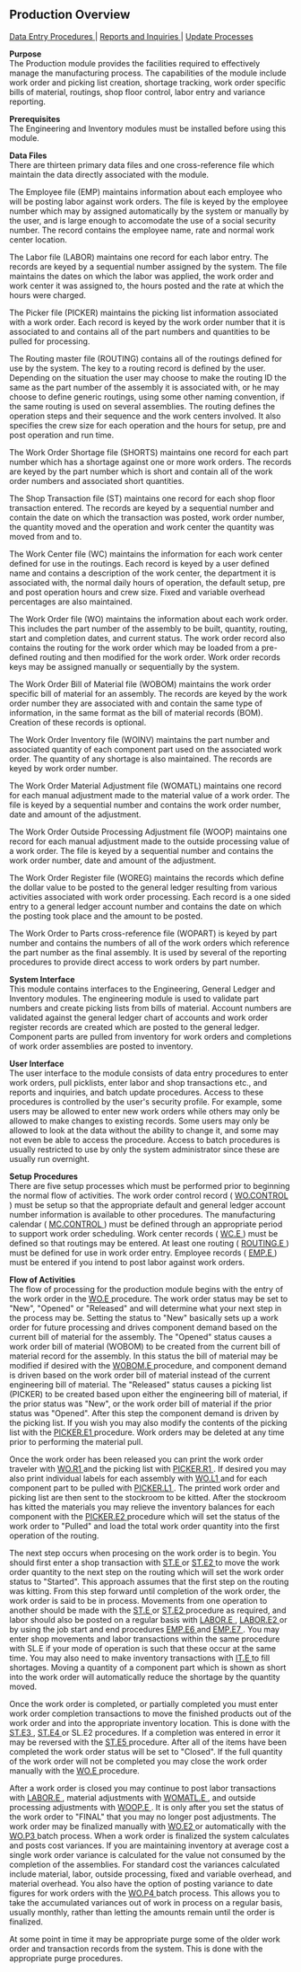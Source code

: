 ##  Production Overview

<PageHeader />

[ Data Entry Procedures ](PRO-ENTRY/README.md) | [ Reports and Inquiries ](PRO-REPORT/README.md) | [ Update Processes ](PRO-PROCESS/README.md)

**Purpose**  
The Production module provides the facilities required to effectively manage
the manufacturing process. The capabilities of the module include work order
and picking list creation, shortage tracking, work order specific bills of
material, routings, shop floor control, labor entry and variance reporting.

**Prerequisites**  
The Engineering and Inventory modules must be installed before using this
module.

**Data Files**  
There are thirteen primary data files and one cross-reference file which
maintain the data directly associated with the module.  
  
The Employee file (EMP) maintains information about each employee who will be
posting labor against work orders. The file is keyed by the employee number
which may by assigned automatically by the system or manually by the user, and
is large enough to accomodate the use of a social security number. The record
contains the employee name, rate and normal work center location.  
  
The Labor file (LABOR) maintains one record for each labor entry. The records
are keyed by a sequential number assigned by the system. The file maintains
the dates on which the labor was applied, the work order and work center it
was assigned to, the hours posted and the rate at which the hours were
charged.  
  
The Picker file (PICKER) maintains the picking list information associated
with a work order. Each record is keyed by the work order number that it is
associated to and contains all of the part numbers and quantities to be pulled
for processing.  
  
The Routing master file (ROUTING) contains all of the routings defined for use
by the system. The key to a routing record is defined by the user. Depending
on the situation the user may choose to make the routing ID the same as the
part number of the assembly it is associated with, or he may choose to define
generic routings, using some other naming convention, if the same routing is
used on several assemblies. The routing defines the operation steps and their
sequence and the work centers involved. It also specifies the crew size for
each operation and the hours for setup, pre and post operation and run time.  
  
The Work Order Shortage file (SHORTS) maintains one record for each part
number which has a shortage against one or more work orders. The records are
keyed by the part number which is short and contain all of the work order
numbers and associated short quantities.  
  
The Shop Transaction file (ST) maintains one record for each shop floor
transaction entered. The records are keyed by a sequential number and contain
the date on which the transaction was posted, work order number, the quantity
moved and the operation and work center the quantity was moved from and to.  
  
The Work Center file (WC) maintains the information for each work center
defined for use in the routings. Each record is keyed by a user defined name
and contains a description of the work center, the department it is associated
with, the normal daily hours of operation, the default setup, pre and post
operation hours and crew size. Fixed and variable overhead percentages are
also maintained.  
  
The Work Order file (WO) maintains the information about each work order. This
includes the part number of the assembly to be built, quantity, routing, start
and completion dates, and current status. The work order record also contains
the routing for the work order which may be loaded from a pre-defined routing
and then modified for the work order. Work order records keys may be assigned
manually or sequentially by the system.  
  
The Work Order Bill of Material file (WOBOM) maintains the work order specific
bill of material for an assembly. The records are keyed by the work order
number they are associated with and contain the same type of information, in
the same format as the bill of material records (BOM). Creation of these
records is optional.  
  
The Work Order Inventory file (WOINV) maintains the part number and associated
quantity of each component part used on the associated work order. The
quantity of any shortage is also maintained. The records are keyed by work
order number.  
  
The Work Order Material Adjustment file (WOMATL) maintains one record for each
manual adjustment made to the material value of a work order. The file is
keyed by a sequential number and contains the work order number, date and
amount of the adjustment.  
  
The Work Order Outside Processing Adjustment file (WOOP) maintains one record
for each manual adjustment made to the outside processing value of a work
order. The file is keyed by a sequential number and contains the work order
number, date and amount of the adjustment.  
  
The Work Order Register file (WOREG) maintains the records which define the
dollar value to be posted to the general ledger resulting from various
activities associated with work order processing. Each record is a one sided
entry to a general ledger account number and contains the date on which the
posting took place and the amount to be posted.  
  
The Work Order to Parts cross-reference file (WOPART) is keyed by part number
and contains the numbers of all of the work orders which reference the part
number as the final assembly. It is used by several of the reporting
procedures to provide direct access to work orders by part number.

**System Interface**  
This module contains interfaces to the Engineering, General Ledger and
Inventory modules. The engineering module is used to validate part numbers and
create picking lists from bills of material. Account numbers are validated
against the general ledger chart of accounts and work order register records
are created which are posted to the general ledger. Component parts are pulled
from inventory for work orders and completions of work order assemblies are
posted to inventory.

**User Interface**  
The user interface to the module consists of data entry procedures to enter
work orders, pull picklists, enter labor and shop transactions etc., and
reports and inquiries, and batch update procedures. Access to these procedures
is controlled by the user's security profile. For example, some users may be
allowed to enter new work orders while others may only be allowed to make
changes to existing records. Some users may only be allowed to look at the
data without the ability to change it, and some may not even be able to access
the procedure. Access to batch procedures is usually restricted to use by only
the system administrator since these are usually run overnight.

**Setup Procedures**  
There are five setup processes which must be performed prior to beginning the normal flow of activities. The work order control record ( [ WO.CONTROL ](../../rover/AP-OVERVIEW/AP-ENTRY/AP-E/CHECKS-E/AP-CONTROL/GLCHART-E/GLCHART-E-1/GLCHART-R2/WO-CONTROL) ) must be setup so that the appropriate default and general ledger account number information is available to other procedures. The manufacturing calendar ( [ MC.CONTROL ](../../rover/AP-OVERVIEW/AP-ENTRY/AP-E/AP-E-2/INV-CONTROL/INV-CONTROL-1/CYCLE-P1/CYCLE-P1-1/INV-P1/MC-CONTROL) ) must be defined through an appropriate period to support work order scheduling. Work center records ( [ WC.E ](../../rover/AP-OVERVIEW/AP-ENTRY/AP-E/CHECKS-E/AP-CONTROL/GLCHART-E/GLCHART-E-1/GLCHART-R2/COST-CONTROL/WC-E) ) must be defined so that routings may be entered. At least one routing ( [ ROUTING.E ](../../rover/AP-OVERVIEW/AP-ENTRY/AP-E/AP-E-2/INV-CONTROL/INV-CONTROL-1/COST-P2/COST-P1/ROUTING-E) ) must be defined for use in work order entry. Employee records ( [ EMP.E ](../../rover/AP-OVERVIEW/AP-ENTRY/AP-E/CHECKS-E/AP-CONTROL/GLCHART-E/GLCHART-E-1/GLCHART-R2/COST-CONTROL/WC-E/WC-E-1/EMPTIME-E1/EMPTIME-E2/EMP-E) ) must be entered if you intend to post labor against work orders. 

**Flow of Activities**  
The flow of processing for the production module begins with the entry of the work order in the [ WO.E ](../../rover/AP-OVERVIEW/AP-ENTRY/AP-E/CHECKS-E/AP-CONTROL/GLCHART-E/GLCHART-E-1/GLCHART-R2/WO-CONTROL/WO-E) procedure. The work order status may be set to "New", "Opened" or "Released" and will determine what your next step in the process may be. Setting the status to "New" basically sets up a work order for future processing and drives component demand based on the current bill of material for the assembly. The "Opened" status causes a work order bill of material (WOBOM) to be created from the current bill of material record for the assembly. In this status the bill of material may be modified if desired with the [ WOBOM.E ](../../rover/AP-OVERVIEW/AP-ENTRY/AP-E/CHECKS-E/AP-CONTROL/GLCHART-E/GLCHART-E-1/GLCHART-R2/WO-CONTROL/WO-E/WOBOM-E) procedure, and component demand is driven based on the work order bill of material instead of the current engineering bill of material. The "Released" status causes a picking list (PICKER) to be created based upon either the engineering bill of material, if the prior status was "New", or the work order bill of material if the prior status was "Opened". After this step the component demand is driven by the picking list. If you wish you may also modify the contents of the picking list with the [ PICKER.E1 ](../../rover/AP-OVERVIEW/AP-ENTRY/AP-E/CHECKS-E/AP-CONTROL/GLCHART-E/GLCHART-E-1/GLCHART-R2/WO-CONTROL/WO-CONTROL-1/PICKER-E1) procedure. Work orders may be deleted at any time prior to performing the material pull.   
  
Once the work order has been released you can print the work order traveler with [ WO.R1 ](PRO-REPORT/WO-R1/README.md) and the picking list with [ PICKER.R1 ](PRO-REPORT/PICKER-R1/README.md) . If desired you may also print individual labels for each assembly with [ WO.L1 ](PRO-REPORT/WO-L1/README.md) and for each component part to be pulled with [ PICKER.L1 ](PRO-REPORT/PICKER-L1/README.md) . The printed work order and picking list are then sent to the stockroom to be kitted. After the stockroom has kitted the materials you may relieve the inventory balances for each component with the [ PICKER.E2 ](../../rover/AP-OVERVIEW/AP-ENTRY/AP-E/AP-E-1/CURRENCY-CONTROL/SO-E/SO-E-2/INV-Q/INV-Q-1/PICKER-E2) procedure which will set the status of the work order to "Pulled" and load the total work order quantity into the first operation of the routing.   
  
The next step occurs when procesing on the work order is to begin. You should first enter a shop transaction with [ ST.E ](../../rover/AP-OVERVIEW/AP-ENTRY/AP-E/CHECKS-E/AP-CONTROL/GLCHART-E/GLCHART-E-1/GLCHART-R2/COST-CONTROL/WC-E/WC-E-1/EMPTIME-E1/EMPTIME-E2/EMPTIME-E/BAR-CONTROL/BAR-CONTROL-1/ST-E6/ST-E) or [ ST.E2 ](PRO-ENTRY/ST-E2/README.md) to move the work order quantity to the next step on the routing which will set the work order status to "Started". This approach assumes that the first step on the routing was kitting. From this step forward until completion of the work order, the work order is said to be in process. Movements from one operation to another should be made with the [ ST.E ](../../rover/AP-OVERVIEW/AP-ENTRY/AP-E/CHECKS-E/AP-CONTROL/GLCHART-E/GLCHART-E-1/GLCHART-R2/COST-CONTROL/WC-E/WC-E-1/EMPTIME-E1/EMPTIME-E2/EMPTIME-E/BAR-CONTROL/BAR-CONTROL-1/ST-E6/ST-E) or [ ST.E2 ](PRO-ENTRY/ST-E2/README.md) procedure as required, and labor should also be posted on a regular basis with [ LABOR.E ](PRO-ENTRY/LABOR-E/README.md) , [ LABOR.E2 ](PRO-ENTRY/LABOR-E2/README.md) or by using the job start and end procedures [ EMP.E6 ](PRO-ENTRY/EMPTIME-E6/README.md) and [ EMP.E7 ](PRO-ENTRY/EMPTIME-E7/README.md) . You may enter shop movements and labor transactions within the same procedure with SL.E if your mode of operation is such that these occur at the same time. You may also need to make inventory transactions with [ IT.E ](../../rover/AP-OVERVIEW/AP-ENTRY/AP-E/CHECKS-E/AP-CONTROL/GLCHART-E/GLCHART-E-1/GLCHART-R2/WO-CONTROL/WO-E/IT-E) to fill shortages. Moving a quantity of a component part which is shown as short into the work order will automatically reduce the shortage by the quantity moved.   
  
Once the work order is completed, or partially completed you must enter work order completion transactions to move the finished products out of the work order and into the appropriate inventory location. This is done with the [ ST.E3 ](../../rover/AP-OVERVIEW/AP-ENTRY/AP-E/CHECKS-E/AP-CONTROL/GLCHART-E/GLCHART-E-1/GLCHART-R2/COST-CONTROL/WC-E/WC-E-1/EMPTIME-E1/EMPTIME-E2/EMPTIME-E/BAR-CONTROL/BAR-CONTROL-1/ST-E7/ST-E3) , [ ST.E4 ](PRO-ENTRY/ST-E4/README.md) or SL.E2 procedures. If a completion was entered in error it may be reversed with the [ ST.E5 ](PRO-ENTRY/ST-E5/README.md) procedure. After all of the items have been completed the work order status will be set to "Closed". If the full quantity of the work order will not be completed you may close the work order manually with the [ WO.E ](../../rover/AP-OVERVIEW/AP-ENTRY/AP-E/CHECKS-E/AP-CONTROL/GLCHART-E/GLCHART-E-1/GLCHART-R2/WO-CONTROL/WO-E) procedure.   
  
After a work order is closed you may continue to post labor transactions with [ LABOR.E ](PRO-ENTRY/LABOR-E/README.md) , material adjustments with [ WOMATL.E ](../../rover/AP-OVERVIEW/AP-ENTRY/AP-E/CHECKS-E/AP-CONTROL/GLCHART-E/GLCHART-E-1/GLCHART-R2/WO-CONTROL/WO-CONTROL-2/WOMATL-E) , and outside processing adjustments with [ WOOP.E ](../../rover/AP-OVERVIEW/AP-ENTRY/AP-E/CHECKS-E/AP-CONTROL/GLCHART-E/GLCHART-E-1/GLCHART-R2/WO-CONTROL/WO-CONTROL-2/WOOP-E) . It is only after you set the status of the work order to "FINAL" that you may no longer post adjustments. The work order may be finalized manually with [ WO.E2 ](PRO-ENTRY/WO-E2/README.md) or automatically with the [ WO.P3 ](PRO-ENTRY/WO-E2/WO-P3/README.md) batch process. When a work order is finalized the system calculates and posts cost variances. If you are maintaining inventory at average cost a single work order variance is calculated for the value not consumed by the completion of the assemblies. For standard cost the variances calculated include material, labor, outside processing, fixed and variable overhead, and material overhead. You also have the option of posting variance to date figures for work orders with the [ WO.P4 ](PRO-ENTRY/WO-E2/WO-P3/WO-P4/README.md) batch process. This allows you to take the accumulated variances out of work in process on a regular basis, usually monthly, rather than letting the amounts remain until the order is finalized.   
  
At some point in time it may be appropriate purge some of the older work order
and transaction records from the system. This is done with the appropriate
purge procedures.

<badge text= "Version 8.10.57" vertical="middle" />

<PageFooter />